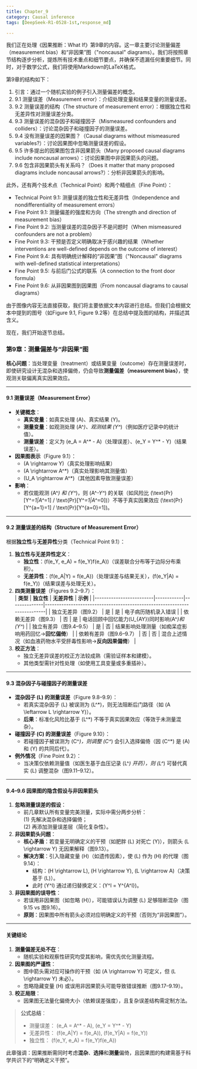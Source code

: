 ```yaml
---
title: Chapter_9
category: Causal inference
tags: [DeepSeek-R1-0528-1st,response_md]

---
```

<think>
我们正在处理《因果推断：What If》第9章的内容。这一章主要讨论测量偏差（measurement bias）和“非因果”图（"noncausal" diagrams）。我们将按照章节结构逐步分析，提炼所有技术重点和细节要点，并确保不遗漏任何重要细节。同时，对于数学公式，我们将使用Markdown的LaTeX格式。

 第9章的结构如下：
 1. 引言：通过一个随机实验的例子引入测量偏差的概念。
 2. 9.1 测量误差（Measurement error）：介绍处理变量和结果变量的测量误差。
 3. 9.2 测量误差的结构（The structure of measurement error）：根据独立性和无差异性对测量误差分类。
 4. 9.3 测量误差的混杂因子和碰撞因子（Mismeasured confounders and colliders）：讨论混杂因子和碰撞因子的测量误差。
 5. 9.4 没有测量误差的因果图？（Causal diagrams without mismeasured variables?）：讨论因果图中忽略测量误差的假设。
 6. 9.5 许多提出的因果图包含非因果箭头（Many proposed causal diagrams include noncausal arrows）：讨论因果图中非因果箭头的问题。
 7. 9.6 包含非因果箭头有关系吗？（Does it matter that many proposed diagrams include noncausal arrows?）：分析非因果箭头的影响。

 此外，还有两个技术点（Technical Point）和两个精细点（Fine Point）：
 - Technical Point 9.1: 测量误差的独立性和无差异性（Independence and nondifferentiality of measurement errors）
 - Fine Point 9.1: 测量偏差的强度和方向（The strength and direction of measurement bias）
 - Fine Point 9.2: 当测量误差的混杂因子不是问题时（When mismeasured confounders are not a problem）
 - Fine Point 9.3: 干预是否定义明确取决于感兴趣的结果（Whether interventions are well-defined depends on the outcome of interest）
 - Fine Point 9.4: 具有明确统计解释的“非因果”图（"Noncausal" diagrams with well-defined statistical interpretations）
 - Fine Point 9.5: 与前后门公式的联系（A connection to the front door formula）
 - Fine Point 9.6: 从非因果图到因果图（From noncausal diagrams to causal diagrams）

 由于图像内容无法直接获取，我们将主要依据文本内容进行总结。但我们会根据文本中提到的图号（如Figure 9.1, Figure 9.2等）在总结中提及图的结构，并描述其含义。

 现在，我们开始逐节总结。
</think>
### 第9章：测量偏差与“非因果”图  
**核心问题**：当处理变量（treatment）或结果变量（outcome）存在测量误差时，即使研究设计无混杂和选择偏倚，仍会导致**测量偏差（measurement bias）**，使观测关联偏离真实因果效应。

---

#### **9.1 测量误差（Measurement Error）**
- **关键概念**：  
  - **真实变量**：如真实处理 \(A\)、真实结果 \(Y\)。  
  - **测量变量**：如观测处理 \(A^*\)、观测结果 \(Y^*\)（例如医疗记录中的统计值）。  
  - **测量误差**：定义为 \(e_A = A^* - A\)（处理误差）、\(e_Y = Y^* - Y\)（结果误差）。  
- **因果图表示**（Figure 9.1）：  
  - \(A \rightarrow Y\)（真实处理影响结果）  
  - \(A \rightarrow A^*\)（真实处理影响其测量值）  
  - \(U_A \rightarrow A^*\)（其他因素导致测量误差）  
- **影响**：  
  - 若仅能观测 \(A^*\) 和 \(Y^*\)，则 \(A^*-Y^*\) 的关联（如风险比 \(\text{Pr}[Y^*=1|A^*=1] / \text{Pr}[Y^*=1|A^*=0]\)）不等于真实因果效应 \(\text{Pr}[Y^{a=1}=1] / \text{Pr}[Y^{a=0}=1]\)。  

---

#### **9.2 测量误差的结构（Structure of Measurement Error）**
根据**独立性**与**无差异性**分类（Technical Point 9.1）：  
1. **独立性与无差异性定义**：  
   - **独立性**：\(f(e_Y, e_A) = f(e_Y)f(e_A)\)（误差联合分布等于边际分布乘积）。  
   - **无差异性**：\(f(e_A|Y) = f(e_A)\)（处理误差与结果无关），\(f(e_Y|A) = f(e_Y)\)（结果误差与处理无关）。  
2. **四类测量误差**（Figures 9.2–9.7）：  
   | **类型**                | **独立性** | **无差异性** | **示例**                                                                 |
   |-------------------------|------------|--------------|--------------------------------------------------------------------------|
   | 独立无差异（图9.2）     | 是         | 是           | 电子病历随机录入错误                                                     |
   | 依赖无差异（图9.3）     | 否         | 是           | 电话回顾中回忆能力\(U_{AY}\)同时影响\(A^*\)和\(Y^*\)                      |
   | 独立有差异（图9.4–9.5） | 是         | 否           | 结果影响处理测量（如痴呆症影响用药回忆→**回忆偏倚**）                    |
   | 依赖有差异（图9.6–9.7） | 否         | 否           | 混合上述情况（如血液药物水平受肝毒性影响→**反向因果偏倚**）              |
3. **校正方法**：  
   - 独立无差异误差的校正方法较成熟（需验证样本和建模）。  
   - 其他类型需针对性处理（如使用工具变量或多重插补）。  

---

#### **9.3 混杂因子与碰撞因子的测量误差**
- **混杂因子 \(L\) 的测量误差**（Figure 9.8–9.9）：  
  - 若真实混杂因子 \(L\) 被误测为 \(L^*\)，则无法阻断后门路径（如 \(A \leftarrow L \rightarrow Y\)）。  
  - **后果**：标准化风险比基于 \(L^*\) 不等于真实因果效应（等效于未测量混杂）。  
- **碰撞因子 \(C\) 的测量误差**（Figure 9.10）：  
  - 若碰撞因子被误测为 \(C^*\)，则调整 \(C^*\) 会引入选择偏倚（因 \(C^*\) 是 \(A\) 和 \(Y\) 的共同后代）。  
- **例外情况**（Fine Point 9.2）：  
  - 当决策仅依赖测量值（如医生基于血压记录 \(L^*\) 开药），则 \(L^*\) 可替代真实 \(L\) 调整混杂（图9.11–9.12）。  

---

#### **9.4–9.6 因果图的隐含假设与非因果箭头**
1. **忽略测量误差的假设**：  
   - 前几章默认所有变量完美测量，实际中需分两步分析：  
     (1) 先解决混杂和选择偏倚；  
     (2) 再添加测量误差层（简化复杂性）。  
2. **非因果箭头问题**：  
   - **核心矛盾**：若变量无明确定义的干预（如肥胖 \(L\) 对死亡 \(Y\)），则箭头 \(L \rightarrow Y\) 无因果解释（图9.13）。  
   - **解决方案**：引入隐藏变量 \(H\)（如遗传因素），使 \(L\) 作为 \(H\) 的代理（图9.14）：  
     - 结构：\(H \rightarrow L\), \(H \rightarrow Y\), \(L \rightarrow A\)（决策基于 \(L\)）。  
     - 此时 \(Y^l\) 通过递归替换定义：\(Y^l = Y^{A^l}\)。  
3. **非因果图的误导性**：  
   - 若误用非因果图（如忽略 \(H\)），可能错误认为调整 \(L\) 足够阻断混杂（图9.15 vs 图9.16）。  
   - **原则**：因果图中所有箭头必须对应明确定义的干预（否则为“非因果图”）。  

---

#### **关键结论**
1. **测量偏差无处不在**：  
   - 随机实验和观察性研究均受其影响，需优先优化测量流程。  
2. **因果图的严谨性**：  
   - 图中箭头需对应可操作的干预（如 \(A \rightarrow Y\) 可定义，但 \(L \rightarrow Y\) 未必）。  
   - 忽略隐藏变量 \(H\) 或误用非因果箭头可能导致错误推断（图9.17–9.19）。  
3. **校正局限**：  
   - 因果图无法量化偏倚大小（依赖误差强度），且复杂误差结构需定制方法。  

> **公式总结**：  
> - 测量误差： \(e_A = A^* - A\), \(e_Y = Y^* - Y\)  
> - 无差异性： \(f(e_A|Y) = f(e_A)\), \(f(e_Y|A) = f(e_Y)\)  
> - 独立性： \(f(e_Y, e_A) = f(e_Y)f(e_A)\)  

此章强调：因果推断需同时考虑**混杂**、**选择**和**测量**偏倚，且因果图的构建需基于科学共识下的“明确定义干预”。